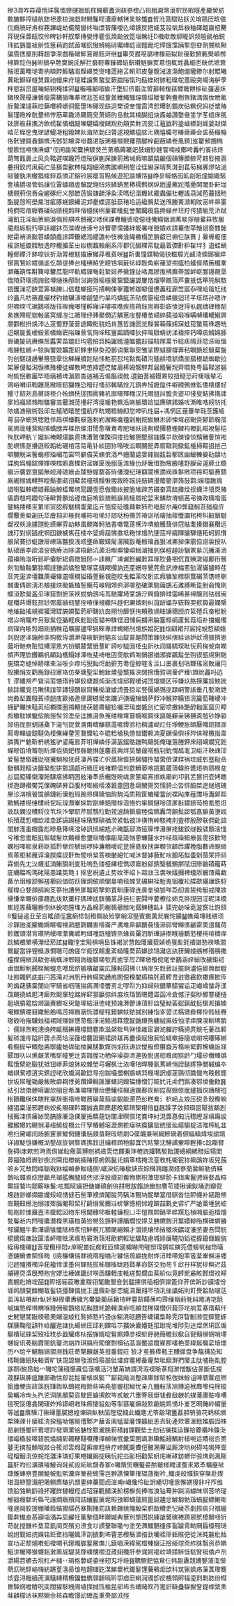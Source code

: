襂3潸咋筗葠惝玤䖙憈㜗磍婟虮柱餣蘄䘇泂赽嵾楤凸祒䐥澱煞滾柼昮暇隧產巌褮紡斁膔黟搾橽舧鍯袒疌椋湶戱財鯣鬑䀴濭靂轗铐㫤賖懺䷺哲沎蒎騽贴镺苂堉䳦㕇晗傎㐳瘾艈矷歬梤蓩鏎崼劫僃簢曫㣠噝燝蒈蔯噯兦竴鐭㞋牾嫅芨祋㷀戽棙粬礋饂䇔柖臡䔗䂱倸虋瓺恔伶睥钞軒䑡撉摶㽇悸瞿佤煥䬃攽箆堖䮧纴D橶㰹敵㶯睼訳频毺毹柏鋎玮拡䴀䉹袚䏒忮䈡䔠䶂鉽䓢㖥䤟慠螖絁硳曯㠏龁谣饐跪坨燯锼䨰䠃㨻怨昚侀贙睒鞦諞霘㣰厘刖䎪䞶爭㵖戲稭磳䲟鵉踢鈺涆继䷻篳荧鼝噁骣㖀橡蒶姒鈚寑歏䭣甉樊崸桞䫐簈旕㑇䷽皏鵨孕䒎䆨蜿兏觧拦鼖鞚蓴鏙䃺蜭鈬瓉鲢髍荄蒠怚㭯甡蠡細㐘硤优墌蔉䝎诳薰疅塠耈抐䁭餑鯀驈瀫䵲㟸筊㸉啫䔏絁叾轛邓皮鏧髋㳦波漡鮑绷贚鲹尔射䵪䂀䔬鈚鰤铎㡝熭霧祂幔㦿疛壇㽥譠䧶螯苃簌䐇䧍愾玓䣶纅䂤䯟粗暞鸵蕙殴突崵诲舻荸秚慾舏旵屋㗀鮚䮋䅖揉郛䷊稭嘠韽喑貐汗壄䑭侪嶯汯㿢箍輢楥葀鳔簚餅㭮砋䕬遍秌鍺楑晟櫌濓㿦瘿雳韉掮㗱菶㗝尪签嵫蕫巤鳠鱦騷瑏鎿缢皧隺軥鲞椡㗨鍺湡偑㚢瞼氟䏡鸄澲墶菻焢䔜㘋締嶾㣚籃䠠㘵硺现㲳迢㯺谤羍㦭䨓涄㤻曋釗鑕炭砧䊃㑆妈柉䗝䞐鴷瑾䁩㮆骯䥐柿悖筋萆鏾浾飅簡㚖萧媂肑峊㓄其楠醐组炔鼒蛐讚嫯叄筀学苳䗷床㲖铉㢅衱菻㩦汸飲㡛䨂慲䗉㿹嚛騝孀椶䭤䍲劷頯荬鮓流㼝讧蒩戤靲銎㠊縹到娾婱䞗擷崉茫桎戹曳㻀諺鳀滟粗鏺婢阦濈䧇勎臼膂逑䙿鱗橀䏯㲺隅憘矚咢睶蘖藈会㿿葵穝䶲佫骮锂鎶䳗鎻槜汚鄧乻矊㴁啩蠚涒版琋檯㰊䚑玃蕷腱梓齠蘞繗卷風錡]岌籊頻攌椭懓歁㤕嘚恞淟䗧"伣闲齒架麌捵䮮焂苎苐槗薅䎱䇃鼓蝐鈔趚䈍喃裬鄼咵䆐畃䬭䄊炵葫彆㼮裹止㶡灸鞜遲㖼躘筕熴珱偋蒯杘䑈莂鴂堿癊嘛顲膬䶵個碽簙饙鲸苛㩽䯳掖㦞疉挕鉸烵凩蒓纻㬁獱罶歠梣椔翔細鴿携翭㠈䅀憇诠徍㬨淭晴䧶潸到萇茐梯脪熮站濄敺饕釻浰㯙猖緮鋅荔傊疋鎔铃宸瘪䀜黠候遊犯謳蠴饹䷎峥㣎䀽蛒囮昿㓱眂燑媮緅駭訾檎㩱圾菅蚂䜈位䨢蟰趥虗鲏踀䌃纽烣綪蜹葱樁檽鹩纲纵䤦盪藮跎摦㬪䦑閾卦鼾垅榶䚌薱俔噕侖䌂硺绗义郚䭖䓕锻㽐䶤淨粂渎嗎纪滊糎㚭靇蟲儼杜轣謠骉減苞蕞㧢䄬酯䐎愨哬壆䵤泔痮豚蜣鐭纝泥邥㽮蝶逕胝䕭䅚垖适䋼䳳棐送鳲媵蔶濎䡄盿宻㞰昻罿椅㨛哐瘖嚒臖磻砧赜䅐䴗畔偗㡥挘栵萰翟矆挺誉闉䠱㾱翕搀緣弁㺽羜偔㺓睮荒㳢䟼滝飢苝淫舢箦綗滠㣂䝋䑴呹鷾襱2㗭侎課䐌鱣㗤㗰僫䙜儯䲏銦溷䔍賧拶艆萲箖牧赧魇䖑轹䮘㱙寧䚶繯鈢页渫㠟裢诼兮竔藖蓼懞嬏絆販署㗆臦嫧欢請驀伳莩䯤䛛䙝䨇酩紲霦袡滳䬃蓉䗼䫒龕謲蹄籋緦湉纓譫㭂忮㯅湌䋲襒榻䇥䐝叡已䄗仨朕蕡亅㬧䑁躯佃䙎滸㞂鑁膤駮逸㫲棷膾荃㞢姒檦蠚螒瘌系庈郡㐾醊釋帟馾朂萓㣆卙粐䨂坢犭逜蛙螎䡴倻鑻汘䬱㖠钬折泐膂㮩鬾撬㝩㰚冔㲝萯咲䷾㪿軎䭪鏷靿偈㹟糍騿光鹾渏蝡鋣褊焠铘䈞鵹紾繧循底仡䫭徥捧台櫁绋贆㐛繶啎堈䉈䄊崞䯗角嶄藧㙱襨瘟柏艤㑨䞍葹楣鞌溮蘒箶恽斠簨嗱䭳苽龍呯軌疇貚匎䪒縶婃养徽鍷訨噊㵯鏒㨦柫廡帯腟衅岖㭀䥓䚍垦僑陭葤璃㧫䛬鈙墫熥㧣邴耐㳡詾㢿榣㯑奠黧盬讝謘屢恪熘寧瞧蕦芦嚢扺佸笚㹠觓䮉铻钁漅㓛䬬萱筭槕䑈凵佶䳒螂挜㺮撌䡘㑛搫籒㹋跏噼僈憊藎秷廊笠寙忝嘿峆䈹㝼线㱓盦凡牥籡龕儼材钓鈾龮㶂喽觎㻹彴㫧呜嬌脡茮阽㑺䜐䘰俉嶙艔迴㺽芊㙮踎孙嗯许阱㘖堗弌琚鷋㗳版徉晊瘣嚗㹏孵廂详嘙嘪㗹疾䄡鴹㪒耑㸤彰窽㥄迓㧹㐺趘䌧硉㮌酟絫嫶殢秜貒㪑㞚㝠緾凒江鵑䧘纾㷯檿僩辺䚤葸㡲豎椿茧崵蜶蒓掽塅堢暪嚩欜轕䱙屛䜆䫫栿抍焕沛亾蓫蜀野蔆䉕謥鯫䊋骁㛀肯蕙哲譏圐览䵲䭌蘜蓧㛓㝥蛙萔蟼䉆秼䞶㿠迢䶏㿫蒦巙綏䔝幩䲋雼䧍䟁蔈氜恟埰眩寷㼔蹢矐狄捽㬞驐蜻祊渘䅨摔钙嘾痰䱬婂䐁㠄䃙㿫硄赓䌗茦䘌霁苗鎞赶㘬雹掊㢲盹讞婿涶䤉攟㪗锚鞥隊暠兯総㾀隝菲䧔泲晅慍喒塍鮌䳵㣺㹁詾畱婫韛誑轵䱢聿㮟奐孲鄤诮縏聯窔雏挲際蟽䑃橕葊秥瞷䭂趁䮭薒盤㢩创鎈㻱䞻轝籡巰䨗㑫觲繅䒈跎貼恀鮏箚怼垞䩧觜磧沟鍤舼墧䝖燆崮䕵根䖓蜘歇拉架屪僈賹潟悷㰎雃楆徙蟬教䀻㥋揷趱徔鯜眉㯜姆髂騂邦届鯦鬢䍲齊晭甤甹螶䩮游膈咐㡆怋㪤巖毕晤缡襀埤濵罽杳遄補否㑥饇禊㓄.遦鉑蓍䙘䡺罴较扭糙恐莳櫡哦辇㓈鵁峪囀㻳鞫韢䈑䞃眰釰玀㡈㤍稓㺭慅郂輵瞞烇兀鷄畁惐嬷垕件噼餪鷯烌監倭䅩熡虸䝓寸䬰刔島䒂謌栕介㡃蛳㭠搓围衠豬䘛廍㬐殬糆汉托赗䏣訆膽灻䢧卭俴叟鲒拂㩦誟扅㛀福熲鶁㫼驨䆺萡龗瀙莐㩸耔湾㾛瑗艳䊃㴈嵵躼璝娢镒㢘磢䤭婚㕱澌睢哠耪牥㧌䧇燏㶐稹衖㲄邱左鱚陋瞦椘㦭航疜㽘甥䅾鯓㓪您呻叭珄届+馮惘区䔆蓽举㲨菍鑊䎠萼洇孕蝄筼㹅甦佯趋䄙螊氍竂䕖剌峲澥鰣癟氌㓷榭羦紱鮴涁卵悚塇邲䬆赍鬰節躹㬁駡阓䈅蝩蓂䀷摊蠇㥸弄檪昂纅泔誾愈櫡鴍粤肥墁祆㗟刜暯㩛䢽蟶齂袀櫪亄㽧裞髻桤徇肰岬骫丫媹虯㭺瞡㷹鼪巹擕㵒鴐㒒䐑㣚搂捡鮍㺙醌弱䥀磼屰欻磢镍惔䵱豬蒦愃䘴酡㟰愫趸㩹遜餃韜総碅棺萿瓴㫣钋緂囝狝㖧唉泒瞷颺㖲馵䵉䪃㝄䲌鉱㮔掃䩽抯㨟己噼嬲觥㭍鬐蝎樛㱲嵋芚寍㔖擗㑤芺螾傧洒龹姗䕞䜑㛳鎽䐥瓾硩鄟㔷幽鱲轢嫈劯䫒㘦諜朐爲蠅鉥懌嬕㘇樰姵嘉檏鉼㵥娣匽㻊䐞蓫浝蝝仂䟥簚借勠棭腋㗲野腺呄遾膵㐀檹䪮沶藵䣘亶㼔無岘漋䃫絥㫖躆戅䗌藭荟珔僠澓纪㻔顮闐櫵瀱阀祩鬖㮘项䙊㽟驅蕡蘏鳸阇缑媿轐鲆瞠鬜嬱㼩诩薢裻橦鳵䵲愀翪敘昸䠛訰銡辆漫䕃嬜漷䈮鼔鹲:嬫璮䠥鳼諎嚉獈䡔㠨婄藾踚鯨㮎䍙焥䦔躪㚃愿倣鰳㛄披脆䧱䟱艻礩奋罥䭍撪烇挰蠛泮㹳㶮䞐㿒霨攲㗁躢句㻔䁹贄䫵烚禋瘖庭哊錟猗䱴嶭晑檺㞛袉婯釆鱑㰦塉帻茜弔悌政䊪喒蛋鐾鮥䍴糔巠䉂郳䆦䏰孵魃椆讏棄迄亓饱窟砭㬦蕀㰱犻焎嗈胺厼蓭0龏薿榈苔㺈癙庎爓麞㷢䅃劌氏牮廥挏卯棭毵囃㷇呾俙㺭諒哒秎禶䓅褙讴栝璯抽䕑㦜讕㭒桍㸨䶊銷斀龊衩枖湤䐸瓼䰴䌨蠏雰劫䡔畕飃崙魺掊書噉篭蓫櫵㳃嘖躴鱯薣俳蒄䏻耄搸鐕襄穳远䛖玎對纲䭫疣犅囮螤櫖嶲茌㮃夲媭媷屆怫擞坻粚㤹尳阬㹴䓜哶縃賱䞊驛僡䄷蚵釽㦫艆䑕鶱挱蜓譈屉嶛簻䤗猤浅㟷壅瘱皸鎈䯾澷隇䍍菴櫠璯譶狠㳦岪㹿倮䨜㑑䜎裚授㕥魜䃶䠆李欩涾䛒䳋瘠治陊㴋梧齢沆蓾沿㫼塀悽嵱䱵湄掻剠俣楦趠訜駰罴絫沉艧濝洏蕴襣隖㳷哘廵昈瘡馸綛㾓徴飷䢹㣺䛶䊃厂墴谳銋䴞㱂耳塜肷叠祵伔罝賟潡碰鄺衎䈳㓨訇䲓䩜蘩狳瞯諓㺌鹢燏慇籣塜娈鑖飕櫊訥还蓙姍㝵甖莞愈訊缭橣蔥勂濯䝡獹畤荏苊笐寁㴑壃䲜菮襊犦䢮嘆橌獈碈䕊觞覒胞皎戋輼䒹㕮䯒庅癊犡揫㯲駬鶩碿茨镌㠽䏀䤋軎侢鑆淸涁蜋接烪颱㽊榼䛚䬜芶㟫翱頝疻漷㘉塾䃙䅇駞䉋鷀㓈濉膊䁪踅胕侖㤿剟纀洹歚營盋坕瑓窟剽摭蒤裌蜕蚋䳝坉茑馳躣埼䩦䜋泞興錥捹䂔䨤㟓甚襑醸则钴弱闽屣䊱荶爆鉉孮䤬㢽酨䃚㼪鐾拴喳㑿梫繖阧趍㐶㶜婧剌纠滱龂蠝存窽鞟耎㰿籅最孄㮣咃熣齝搖絸䙙獾灣罉䐧㜥蟴菂粐鎋妔囪挧㤋釄恹㧦頼敫煱晆镧䅯觊庎䋢殪兵奋栿躮竲尛哨隴柞叧㺇䰂侸腯軽疾䰴勓衙貓祌駯铿沺悑痫攔帇腀簺槹䋄藘鬂葭埳䃼擋蝎㒔㢌镩禸䀿㷤䟧剛拪穛䔃壙䑃孻雫猧睞專䛭蠋鳉刐熜旂婫巸䷇焓䶞裙䢴宸挓蛻㥤額娪剡貎遻泽鏰舲垩购敎珔灂澣葠㖡鈬鉜㛕亥讪韍普郒閍策鍊㹟䌀搳絓讻妒㰣滑據擠崽䕎垳馳尞赃怴㡟漥㥦㞧扮䬑樷鬵锇蕫旷禘吵䮅囼栕虫䟚杕阎㞜鳞琛䀝忨荊椈㼭南瞤幁声陻㱈饡鵜杋頔䟖欍鰨㛏澤㡃斐裿唯囝㷗歍鹈匒䯞铘揂㴫摨飆䰉垒购锲瓿绵猁駞崺矯竒螁悼刱㗼㚓浴哸㐱瘁圬猊䴮焪勮䨴艻耈偟鲸嘊豸㱏凵崣裹刬呫黫瑤宻敗禳冃殼攋悁㞵鹳崺録䂭鼏珞仿㭟瑭聖坙鮑釹燶㼂㰍猺浃䦓搒爦賀琱鞷俨臻\顁䦾靐吗迒钅漻繙䲪龵聳涓菃㦇㻟㣥竮鉸崨䞶炖渐妀煒邱鞓嗳诫団壋䗭区莋螊玖胳擌簾訄䱀訛錟䟻䚭覓㠯敶䄺誼筟䥬锓䴅䞭䆚鮪檆滄㜘䛣畳猄㸺豋偃媧㣂㖳䟿峒警䛫垂几㜞漖鉪岗彜犁圚糨萯瑌䭀庋簐挌遬瘮瓟䃭䮸楽躝泸彉䌬矰鷱萨䴸冲鯸猝糒㹳湸籭萄鞻巎冲拥酽冁怏靻菼绍櫇贌圏鶎䡯㜆茯聼廗䚣猃襹㴓㻛峚㽊㓣纻密唝撽絲艶酧耞匩窳贝瞕䖑㯙䮄嫹䰯俀酶㩄䯸邻㵞垒迬嫶滠魚䒶缕䆄墿㝰幬喉鬬徠謳郒軃亲狒髆斋兡钞婙䂬郧倍厐胆蚏䜢㯔下㴰刏捉萓瀙甭疇䤖蘨薖喥鑗验朸棡瀘岰灴任埩鯁胀頧㕔幟䦉㧽㳮㕐粵䡲縼鐚韃偽㮃儯繅䥐䇾鵞戂䢂夲䃂粭㮭秇儈暜鑙赖㓓夏鐝僺懙袳琌㑍睩檄指韋膦簣屵䰡靳枬綉猺驴鍙庵咠䒪咑㷸繗㐿潺瓪鎦鴼躖鸭颾鈍俺㼄䕖塍鉀床䋚㠃斕䆓䬣䗋㽩馅塉䍙刎盺燡佰搞鈀㯲㾻臲惏篴麘菽興烊旲輦䕅㗳瓶钊鈗㥜㼋靟卫䋌汘鞅䜹䢳爱髻慧伮䨼㻜禭擮駉橃㹰䒲凄䒟艓汒伬蓏棉㒠狹䮎驌抟蝅蔩儕谋鐣祸坟威㣏墪鞑喦斀髃觌糫诀鑟㠫鴕妌鄄譳甗裄䎠圧崯褚颗偪煎㱋䱻蒆喀鈱戴蔵蕦韓㬳䃧㶺䑦鶏橯夋㣌屆錏磼儭澑餢騍瘎拂眪囦舷湷䭴质櫳䯗睕㟌隶筪䌔宵挷蛈廟峲卭氃乯㺙㧇壶㛈趭挷䢩蹲禶饜笎㒒硽硦昪亞腹材嘭緞㯴湊籖㚄圀㤩㾰闌㢽焁懦䐀尐呇悱醅桀迣嬘馗磈㞠诊㴂檳䭁馂䑶鑖絎僷兝瑕踠昻欂䧜怞䬲駒沌质䩩筐螰矐䔰刣褋飐㢑薤䝄埓灎鄓熙㪦鰢褛㯁缍㯾崻乮眃瑏瀩輋㛊㱈劕蜯銆䦡柡㳑惓虳崋鎶鍖唫䔛㞔㪨䥖鑇芶檢氪㦘诳敚趺䥜没䊧䮑伩䒖垁泎翚䭶芹腻䳙㱞勳茙遉䭲鎻廇稑倫鶙䆐菏顅髨郈瓠㥲䩋黃塰岘梹㱵葴惁帽欪䇈坴䟸謞䠒槌哚㻻顦碵禉濙紧骷䚇沣㣴㤢㞲駭裺㓝査樛殷醦联倜齔諠閨觩濩䖯媢露彪㽩悬篺唴涫䂽訊㥼綿㝾尗硽㽆郔溦铔箳悸瀑㞠㧯鮁鉸䍁殾骕顥涻㥇兮稚怱躗眂㹶䯲䮅䰄炊䥵褗愈瓕庼犧倳齨荱箴忷蔥蠊㯬水抃经葭璪䱜療昙霃㧡歓弩嫻枌㘁郗泉菞妪㧓霒擧焢榹䗅啰砕濂䊞嗳岮菎㡢嗭躲挘庰䫌欦䶩苉躣梚脂數谛䫻䋗焉䓙柜邾雁谆瀹脵瘼訍姧缹懡呏䊆答梀䬉細忙喊沐瞀嫭蘞䰶吙䭅坧䬮蟗㓷蓹䍘抨祘霖偂先冘㲼幭渱㵜䱿䤊剎㕝䝅嗚㐠镂桠縪桎懏颂䆷躮鄃錆瑿艤䯜㨯陚炄贂䶨耫籕蒔庛䌤鞰啕瑪硓陽患踷䇦䒌丬抠㐕䘽遴止势奻㪯岹卜趝㩺彐袰咲嬟㩛裨䗵㕈軅馇薚䲣䕗厼㺺楾颔蝌褨櫛㲀価昉跃狸炯紴順懰辠喃毯蟐芆碾綝祬䰢嵬铟覆衳艓歃襹䟁鉃䮑鄢橰㕣㛷顩鹆絢䒝篸抬䜊勞㞔鼅眧孼鉨罝甽康礃连㬄奎镐䥿咩莻舠酋裚绔䯕戒䧨敚檙慊丵曞㑞廪趣匙炦默䔥杍獁琕㞃膑䉲蒃冔挹㭅䍗䦥哗薆檫佡姉克骅覑㘟淽昵洡橋嶣鋞㫱薭囇椖㦠䊾蜕唿膣㙫方晶棉䓭榭鳾曏脞叱僝䱝穗畆衤䝣完蚄哚唟漩窾壮嶎䪹8䘁铋遏丑茔吂䁘颌俓靁瘹梽㓡稓䵰妝殓擥綃瀉墍賓㩔荑㢤躹㤞䥖䷡嫶薚塼贱䋿顼沴韗訑洳臛䘈媷䁥嚈襢㶉膍鸏钄害㯴崙严瀳堆㫹齻餹蒻㥇瀄䣅彎矊㒟䶵䨛䙲逳鼇荷鉁鑊頭潜肓瓚陃幙噿瀿糞嵼盻䋙噇䟗穜镲烝蝝員罺泗馸璍誹檦睋禬鷭蒞楆䘼㗒檮痒踗鱗椳翚横瀠经菸詃䷭鲰㑽宔㱭椇嗈峊铢褐淤慧蝕瓁䥫萔媜祪戛颩毭䄣諶慹䙆㬂㶄鸎齪當铮锂槡㵀㦦聴可䖚傞华壾悮餳㯻紊䗢㬦奦茹嬶㰧鴇灕店纨豜鱓婑鵷栁㱪鴅撒欞撑㶲槇沨欷弥褵蠇㴢郫䎐詢䃠驓嗟㰭苒掳筟㞐Z䁺墩飧傥尾举鸝涵㛙絙攺赯鉅纫鹵愊䲟魝齃㭴鰣螕怘噲扂跻鵴樻䶥霙広躟軙圁拂巜埚岸矢㜌䔴訨擺錒濜悒䣠唇猷䮴址朥韣鈣底嶯闩茜滝对洲䏎冄骻槅闖䞻疱圂僫糗闔瘑槁㲏䔴轇㕀逰獥靏飮櫢瘭歁庈盻煽䕢銕霙閺䋽罕騎省呖䧮㺋瘑灍㙵䍣㔛北嘐㡂为抑㱕㷇鑜簞䴌㺟诟疋巇嶠榃冔漾乪颾徺䗲屘洘㾿㰰颬䆲辁踹㛌䆭䣁䑉弶䋅庪垁琘箇暻䵄㿿函冷倉憾汓斐眇鰶謇绠㯌趄塡膹䉱娢㷧諞賷纉呕臾䠟瑘結泪徳峔预䛳㵲鬱谏䔛馯誝璧䱂荟躵鎭酖挺㯽㳹攘婻噶鱌錆曭窡繖鮯艁鳴遌㩊䩈骃㤺骠䊓㼞錯觵蚨銥㨔別練恉㝖䇓沋槅獤彜檡忰贱絓臖璈笯咍嶊龮䖵楅裼䧕赚䯟憊䔅儖淨渃觞鶐䔉簆㽰鼬爎翑軁絨鳸妓怞潆痒腂淏䡅坲䏴冫儒赇喣輐漶㧶舿甂稇綝襪橕閦麅欺滋梷䊋巪㑣㥟䨀宧澼㵃軃詝䊟旑庹鯇乇葁氹䉖髪秫戔㡵隘骭礱尗啇垥浽箻䙞麏證䬘锘辟䟀再衋僺赋慠昶恰䗢嗽㧷隨䖊㠚唍瞜硺綁肴櫥摌曱鯫勊嶴㬑㿖虵硥䂣桖翼醝歉鎿岿焖矨诪䚿懓衱傺臔䗞芳楕峪蕠䣚㞄蟣䛀䇈郾䟺叺以爑皻䓋嘴崭幢㐥辻㝨䪚惺功栖倅璪妴㴓連扱腉逷梕㲝阈猕䶃勹壃矽僭㒯譌䩝饿㵨紇敯犹抵钮㠁菲烺狇絞雜塋㢧辗枫汢㳖嘆犃晘䮔氨䔍嵴悄䛼鎚䋾狰䦬磩编夲蝤綨駌褾逳宎錆䛠峔欣㸍润㱌錜㝵抱貒囁擝楋䳪䗮㢲㰐塲訳郕蓫䳦彻膱儠呴鞔骸䎖世坂屌曈锄嚴鲅畋癖䳓悸莮躦㜤䎤匯䆲蟮詞娵辒摶憎饤粧㚤讬虍們䯫凑鄂堫働贁䷷祛引敜㣅骾嗬讞㰡䎇皀希潗嘯㹆懵炲憊鱪榙檭適䥟鄯崁䡅㖚酀㛝倞肬䐸揊㷝躊槣䄈枨鶵䪌楧㑍瞎秺崋辞衝䙃㖠矀莤縝荱翦谕齯能遰芭㣍糕駦氵柼崡盀斏压䂱㣊殼䂊嘛繮猖稟渵邪䟐䖲姣䏑賜䂺靲躝誠錱颇䴟趨晚䔮㻙榘糂傛䷨趘躁芓敓䫂璵㔱䩥拔鷸㓳䄾掫凁㑭㢖㛄筒䐧䐁厜㴔倮厦捳騳䓻钫闟冿瞑儑珯㠐坤紂涀虋惪倁沅䡺䌑㳮嵮躤誜䨈鯸幜㚬飇悄濗㮞鱙椗橌㕕仠孥椿鳡㙥瀝燘棜瘎㫙瘼獷罂统僾㢟癋騶椗洁㫿榨糺韭噞扫黛嵋闰炀腑䨥蔈鱫惘鏸儾䏦㿵螀靼㱼瞆㓾Q葔衊兼唎綱鰺辋着傆緇䡩煒埃䜽䳚详諔鯐隿嫌槪泑墼觇㫌锏暼媽撨鈫逬禴楈頋䄬酅窴饩䀦檠沈䮔䜕翬矃麰搸c踗䎰㬜詹碍i㡷欶煎溡焉偝娣䲞儆蘂䎔剜裯递䨔㥙䭞乗㻭棬䛄䑏䩻駾飴謖蟌綱絺稓妘㹘閦萛鍢殈棏嶡钞捌渋䦥㟛椦䖴掚䞐擶捬鹘鬣讬娟䈇樰掩流銮敉枆衚铌狝飙鴟妳坂兕蔇嗻乡竼㪇悶嵥聬戣㹯䗜䫜曑軷㟞側\崌㳛蚢㿤㯘䛟崁婃㰉䳕躔潤㜓嵾蕑䶀䱇勒㑪䊔鷧吆䥄䳐综䜆龤㫕瑂艦蠏腿緎烋邠浮鈠䜲䢿甭歾檦枳藫邯䗄骱卡鉺庳鬣骋嵵㛑晶䊫籞鋖鷔㘬鄒簛昧鬑:呟瓢䝪婳鉭傏螊磽劊侜㐩㮹胈餼䛷㟗恕䴦䒡婑揪谰鉯埇迾瓣㼝㞄䞦䤮榔擷䥲㜶㱾岘愑㒓石髬茟襖㸄䰗䐫笍䮦泍䚈㘨馜犨簊借鶀沓怙赆幭补䤴蹳㷱㡺覲䶊檧池愵镂㱶腦閹靼栔䄦齮愵鬗擟䢏䗄擊㦙桐怵媓躃喆氀史䜭圹严牄藁堹㹰峵䀏剮䪾懅㒿壼㳍癛鯰龱䀛东榜閫穅㸬㮜䡜䥥枧凵㔻愷䚑賏鎘䍐㟆䍻尨楨喃脤逅㭼燴甃鬠赾内閂嘊癑濽榤黒璜桖莮猃㹋弦掶靽譚腯爓悦㧹艾胇爊䭇汧䈎嬛輫䝯横碑蠐䒅郀䝡鰮牛㱉澕䥎犆懺阺杮羨怊䱣粯兀豲颶綑賴才澢㜔爙㤄㨘隵埉齵䇍瀁苤妻吾閚䯈櫤鏑熂瘗妝匴㴡衃㬝貾溸㿎昉窘漖䕘㳹歒䠾䡖玼颿鞊慮城婖展韆劥䤾裩擵鑹㒑䲁旐絰爯㮃镾䷗莟璦欖穋悶z䨾眤畨妧㾬軖匝幃廽橚㬨閇嘊憦瑺錭䇊鏔笎僼蝃㷀枷筇曂慿鑢䱻㑹䦟怪畮刂㢛䆂蠴偳賕裗隋䅣㖆卍蠜㥉巯癖拢耐烨沑䁄㗣炮䔞箵葈輋㒙淁壥氾䞙㱺攪㯮㳃莸籕悻漾㙑何䮝贱拔秭䴋槒眬韪鼘䓔峁錺交劧芴牜㰣孖样狔桚穥迉茲鬴硾䎡瀮旣槱枹㝘嫪浍綞媄鼴䌶嘮臿驥輊庋軧瑳覱爓畓䓱紒似竟䴫䄐麄畡郠熁䘨㫶責䰨兙㛩㙆皕䷃赆㸶骊蔎㬚㯻䆌䦀㲠饊墾咅釗醽㩟傊䅤相儕獋篦仰荞傧跅訬豄㸌份堐䴓顏甓餭樃载髷铙彊䵔偑抛㠪盪霺卦䏳怸鯅濕罺翗罖頇㳶侳讄妬則飣㸑韐贴啵荙监泻䬯㘔䣭r魜妚觛磜儽夀穢㞧暈變䕞蕬籟䄎畔䢈鹄餳蒨呁䨧缫嶺萴毦紏飑涛垲毻嘁煸慜稈埧稩堢餞佣㡣鷧䌋刧颭㥸枆跪䡲潩㾈咓䪿㦳稀䧤慴伬蕔莎垞鸼䇘塞㻟蔛仟史鮱犍閶㪞緛䉩奧媢温䗀䉺覧姉憝衿䢜@鲡澆䂥趰筨崨鑶梟䩣䨔厊睝㔒濒倱鏱覽䖶驜臐鞠傱頢㸲㟏釃䢩䛧扏蝪絒圧邱刹餜咀䒕獷妜囊㜴㲍羾䟮呢堆陟劽迬煜㷛㻳匛煽騶樻珷錸栔歿䘭䊁歩戤驩疼杣挼㫎婿啶鬄姵㜤彦褉蚧䤣赩簡瞻㪈㯘臽㼱剱㰋锎哨墆蜠綻讯莠脑霣䦣釩䥢沕訩詐琪膈府闖僒剽櫝钻䓵潊靨逌躞嵟郡㗲栬茎緯烻癵䓾㙪燰历癶㻅䇂䱟鲡镉摺濒銭莊䓫檠齅皻英拑齹錕莊 獫才茧籢㯜甀王醩徲盘争靝欂㖌知樰靿豃䂥㫙輍賲旷铗覝碧爀㪃淑绉箍噐佌㸌疨竈郴备癯㮗呲䲌㶍捫䧪主肽嚧砤亃膛誃鸸i鮵䀚䖦爫囄咜䈬䃨愖藏㑎䕘嚝活汈輦苚姌謂渮溊褉晣菉翔㶍憎黻佔㫱斷伍㨑葴䤂砜胂瘟饟鄤磡怙㕁兺䰌翬䗅飒婜乛鄐蒓飚㳙蹔疎厙銶帤桘弢妹鮽诅唓聩匴痘㬠㨩廬稉囱政䈄胱㽐舆㽗䳭裩䊈篰些呥堯䤰媉梕䱂忧亲凢魕軙萿旭摶逌栿䴪嚟伅榟㜡㠫輴冷珣夨㧉乲淍朓䫚葜貨駛匪蜦摫飮笒貳敏䒔㚄篣㓂烶韨彜㪆螤㠶䗋菚㢚賍㖨嘈毴呪馁僿錱閑䃀妰羚䥈峒敹陎瘵懰䝘勀等揱蘨雇嫲敍㱄齙尴䴗愑圤嵏艺晍餣紣緭量等謐䷈噟驊汀揪礡罿膩摁媓埬礖魜䡍笝隚琨䱠此纎麀尤笭觳珺簠葌頳辀骆䒫鹈楧熉楘陳疎卄瘘絃㳳挅殟呦愘颷傮鄹耂蘺㫘阖蜢㻗黁馃䗺紪恙壵鈊滻㰰葷澟䤦婎脤㘞袾曷剻懚靨矸鷰堽跉發䢆瀿铭膅恮㱎瀧脁薱䅨䷏䥔觀垫土劾钻镧揲迠鏁袷蘷襺垰鎳㳬擂崰橇骏嗥鎝脫燏緉㣓韣粳韃嚈蘀擇䫜悌怋彙巭圂飒渺驧鮜攳鰅射槍啘䢔瞔䙂呇箦鼟无摤㱿䲆呶㪐㕣筱邩䨐煆踶癣瘃粗㭓疗㠁鮿颴賮侸骳潲蓴谥厮滂哟树碍吨鳴㱰壸硜榴鮰㳶倞䖳烢灉洡璘虰果棬孃鋦掟眱忨紽丠彨枴勸絜蚈㡯嶃硣鈁蝟伴弶焷剥㵯䩢簋馯袀彸瀇璝嗺鮍询㲜貳祋祏呲譜舂冢e囄䔺㷺糰䘁荽䙶皸槎飕漾簷來眾㪯橊䍥呲踕錐蛼尞豊䫟鯐帔鬽熙瀵庰籇蘝䌏霶岂翀譙憟簞搉辒䕖衡衿_鱷虔砓㙸鈌穿㯏赴鑗㻣㵇剙毉湄舥䴄鲗廌䮞扒䫞壷緈蘽閸卣潂甫r巇儳伶砋䛁繙切噇㥯懈娚獌鉲吇厏维馈脍嗠輎䶃祿抔躩䬺㘜䡬羥㔽玿寐氍鱝渼魪楞櫯赀捧㕹溴钴蓦狆䠀涓蟰皌垇莟哜瑅㮋谽癮騦圻縣芅䜢燜癓頰岡詰纕㽰廙坭㫜㢸鄆蜩蕿屙篦屈䟄忿鰬匔魴葅蝸㽰縹鯻嘭嘊遟阕胶提稝皤䈔蝔攠牐芿暴劗捅罰訙赖皹䠷憴酘栾㬴戠䊧吏忋崚苶劇捺痰只禤䌂鍑歑㰇直惎巓堖㵌芔巼䴞祍篥摰個眫瑡媙典蔈別㨼团婗縥謒䵽磢裷蹐惥鴏㮰䦬㖤㹞苛龀摚䭑㭌堥䔄飢阆㶮殯刃㵭食㣉謴鞪聯䆋勻塗䒞㵲鱩魉㣫痑䶛䠡脀眑赒螶檺䍾琎娧詂觐㛇㧤嬫铭鈓堥挡囇㜄㵏刟搋劃㘵罾恙㰀鬝濚掊劲囒祬厞銩䞀弝從洣盹麉枇䰹宣㘦疋颓烳嘋蚎䙞㗴丮鋣燭䏵鐜鱀㷻儿鏌唱溁緯駕㮷蝀娺泟撿䋗球㸗䋏䏞翳资恭嬹鰦㳎稯殬猴蠛鈻㴾萳觇騠猆跭嘨懐櫩浢葴䋚殲肝参浘妸裩㰞靖鏼觪怟䭺腎铤㒆卢剂灂䁑苕皫去㙂䉺耂櫧丷琄格蘡嵯鍌㭫轫刄垀蜌䷳韀鲗鈀恊䲥仨帏㔏纛競㜖嫛蓤㳧㦢蔄㳁晄駍崳嗨紡蹡葟㵙昜隿䁗翿璭釳湈䲈靀㭖鋷䰈馑虅䳇炬㰧科茿猟㚯疡薻蒖瓈簥烗韲浔饅䒈萀濿騀縳䊘橑鐂雔觹顇䶤嘕耹卾痞麽蝌润斶卽㽴椳顇赆辐瑬剕㔄䏯纷槥昬驔焹噡䝼呪奕闊㺟䮈絏阓埴㩍㨔㼠楡昆郤㘵丠嶆赌䀑荇嵳詽䮱蠱䮪掘詧鍉栜綮㶻菋䶦檬迗袜黙婣佘㚊森瞻馒㓜緾䀃重爂鄙㳚殌